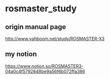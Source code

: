 # rosmaster_study
## origin manual page
http://www.yahboom.net/study/ROSMASTER-X3
## my notion
https://www.notion.so/ROSMASTER3-04a0c4f5792848be9a56f6b072ffa386
